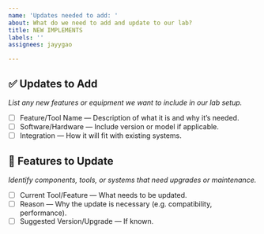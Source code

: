 ```yaml
---
name: 'Updates needed to add: '
about: What do we need to add and update to our lab?
title: NEW IMPLEMENTS
labels: ''
assignees: jayygao

---
```


## ✅ Updates to Add
_List any new features or equipment we want to include in our lab setup._

- [ ] Feature/Tool Name — Description of what it is and why it’s needed.
- [ ] Software/Hardware — Include version or model if applicable.
- [ ] Integration — How it will fit with existing systems.

## 🔄 Features to Update
_Identify components, tools, or systems that need upgrades or maintenance._

- [ ] Current Tool/Feature — What needs to be updated.
- [ ] Reason — Why the update is necessary (e.g. compatibility, performance).
- [ ] Suggested Version/Upgrade — If known.
